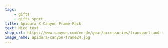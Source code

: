 ```yaml
---
tags:
    - gifts
    - gifts_sport
title: Apidura X Canyon Frame Pack
text: Nice text
shop_url: https://www.canyon.com/en-de/gear/accessories/transport-and-travel/bikepacking-and-bikebags/apidura-x-canyon-frame-pack/9101490.html?dwvar_9101490_pv_farbe=BK
image_name: apidura-canyon-frame24.jpg
---
```

